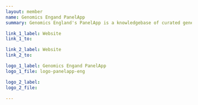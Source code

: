 ```yaml
---
layout: member
name: Genomics Engand PanelApp
summary: Genomics England's PanelApp is a knowledgebase of curated gene panels which crowdsources expert reviews for gene-disease validity assessment The gene panels are utilised by Genomics England’s genome interpretation services, support a consensus in gene content for the NHSE Genomic Medicine Service, as well as worldwide for omics analysis.

link_1_label: Website
link_1_to:

link_2_label: Website
link_2_to:

logo_1_label: Genomics Engand PanelApp
logo_1_file: logo-panelapp-eng

logo_2_label:
logo_2_file:

---
```


